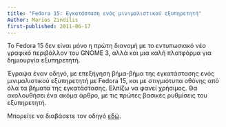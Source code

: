 ```yaml
---
title: "Fedora 15: Εγκατάσταση ενός μινιμαλιστικού εξυπηρετητή"
Author: Marios Zindilis
first-published: 2011-06-17
---
```


Το Fedora 15 δεν είναι μόνο η πρώτη διανομή με το εντυπωσιακό νέο γραφικό περιβάλλον του GNOME 3, αλλά και μια καλή πλατφόρμα για δημιουργία εξυπηρετητή. 

Έγραψα έναν οδηγό, με επεξήγηση βήμα-βήμα της εγκατάστασης ενός μινιμαλιστικού εξυπηρετητή με Fedora 15, και με στιγμιότυπα οθόνης από όλα τα βήματα της εγκατάστασης. Ελπίζω να φανεί χρήσιμος. Θα ακολουθήσει ένα ακόμα άρθρο, με τις πρώτες βασικές ρυθμίσεις του εξυπηρετητή.

Μπορείτε να διαβάσετε τον οδηγό <a href="/docs/fedora-15-install-minimal-server.html" title="Εγκατάσταση Fedora 15 Minimal Server">εδώ</a>.
